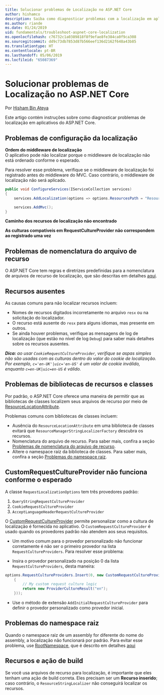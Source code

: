```yaml
---
title: Solucionar problemas de Localização no ASP.NET Core
author: hishamco
description: Saiba como diagnosticar problemas com a localização em aplicativos do ASP.NET Core.
ms.author: riande
ms.date: 01/24/2019
uid: fundamentals/troubleshoot-aspnet-core-localization
ms.openlocfilehash: c76732c1a0389818f8f9efae8fe384ca0f9ca308
ms.sourcegitcommit: dd9c73db7853d87b566eef136d2162f648a43b85
ms.translationtype: HT
ms.contentlocale: pt-BR
ms.lasthandoff: 05/06/2019
ms.locfileid: "65087369"
---
```

# <a name="troubleshoot-aspnet-core-localization"></a>Solucionar problemas de Localização no ASP.NET Core

Por [Hisham Bin Ateya](https://github.com/hishamco)

Este artigo contém instruções sobre como diagnosticar problemas de localização em aplicativos do ASP.NET Core.

## <a name="localization-configuration-issues"></a>Problemas de configuração da localização

**Ordem do middleware de localização**  
O aplicativo pode não localizar porque o middleware de localização não está ordenado conforme o esperado.

Para resolver esse problema, verifique se o middleware de localização foi registrado antes do middleware do MVC. Caso contrário, o middleware de localização não será aplicado.

```csharp
public void ConfigureServices(IServiceCollection services)
{
    services.AddLocalization(options => options.ResourcesPath = "Resources");

    services.AddMvc();
}
```

**Caminho dos recursos de localização não encontrado**

**As culturas compatíveis em RequestCultureProvider não correspondem ao registrado uma vez**  

## <a name="resource-file-naming-issues"></a>Problemas de nomenclatura do arquivo de recurso

O ASP.NET Core tem regras e diretrizes predefinidas para a nomenclatura de arquivos de recurso de localização, que são descritas em detalhes [aqui](xref:fundamentals/localization?view=aspnetcore-2.2#resource-file-naming).

## <a name="missing-resources"></a>Recursos ausentes

As causas comuns para não localizar recursos incluem:

- Nomes de recursos digitados incorretamente no arquivo `resx` ou na solicitação do localizador.
- O recurso está ausente do `resx` para alguns idiomas, mas presente em outros.
- Se ainda houver problemas, verifique as mensagens de log de localização (que estão no nível de log `Debug`) para saber mais detalhes sobre os recursos ausentes.

_**Dica:** ao usar `CookieRequestCultureProvider`, verifique se aspas simples não são usadas com as culturas dentro do valor do cookie de localização. Por exemplo, `c='en-UK'|uic='en-US'` é um valor de cookie inválido, enquanto `c=en-UK|uic=en-US` é válido._

## <a name="resources--class-libraries-issues"></a>Problemas de bibliotecas de recursos e classes

Por padrão, o ASP.NET Core oferece uma maneira de permitir que as bibliotecas de classes localizem seus arquivos de recurso por meio de [ResourceLocationAttribute](/dotnet/api/microsoft.extensions.localization.resourcelocationattribute?view=aspnetcore-2.1).

Problemas comuns com bibliotecas de classes incluem:
- Ausência do `ResourceLocationAttribute` em uma biblioteca de classes evitará que `ResourceManagerStringLocalizerFactory` descubra os recursos.
- Nomenclatura do arquivo de recurso. Para saber mais, confira a seção [Problemas de nomenclatura do arquivo de recurso](#resource-file-naming-issues).
- Altere o namespace raiz da biblioteca de classes. Para saber mais, confira a seção [Problemas do namespace raiz](#root-namespace-issues).

## <a name="customrequestcultureprovider-doesnt-work-as-expected"></a>CustomRequestCultureProvider não funciona conforme o esperado

A classe `RequestLocalizationOptions` tem três provedores padrão:

1. `QueryStringRequestCultureProvider`
2. `CookieRequestCultureProvider`
3. `AcceptLanguageHeaderRequestCultureProvider`

O [CustomRequestCultureProvider](/dotnet/api/microsoft.aspnetcore.localization.customrequestcultureprovider?view=aspnetcore-2.1) permite personalizar como a cultura de localização é fornecida no aplicativo. O `CustomRequestCultureProvider` é usado quando os provedores padrão não atendem aos seus requisitos.

- Um motivo comum para o provedor personalizado não funcionar corretamente é não ser o primeiro provedor na lista `RequestCultureProviders`. Para resolver esse problema:

- Insira o provedor personalizado na posição 0 da lista `RequestCultureProviders`, desta maneira:

```csharp
options.RequestCultureProviders.Insert(0, new CustomRequestCultureProvider(async context =>
    {
        // My custom request culture logic
        return new ProviderCultureResult("en");
    }));
```

- Use o método de extensão `AddInitialRequestCultureProvider` para definir o provedor personalizado como provedor inicial.

## <a name="root-namespace-issues"></a>Problemas do namespace raiz

Quando o namespace raiz de um assembly for diferente do nome do assembly, a localização não funcionará por padrão. Para evitar esse problema, use [RootNamespace](/dotnet/api/microsoft.extensions.localization.rootnamespaceattribute?view=aspnetcore-2.1), que é descrito em detalhes [aqui](xref:fundamentals/localization?view=aspnetcore-2.2#resource-file-naming)

## <a name="resources--build-action"></a>Recursos e ação de build

Se você usa arquivos de recurso para localização, é importante que eles tenham uma ação de build correta. Eles precisam ser um **Recurso inserido**; caso contrário, o `ResourceStringLocalizer` não conseguirá localizar os recursos.
